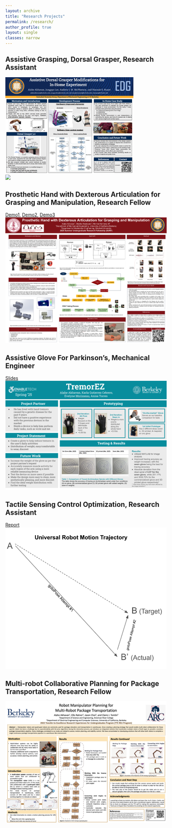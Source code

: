 ```yaml
---
layout: archive
title: "Research Projects"
permalink: /research/
author_profile: true
layout: single
classes: narrow
---
```


## Assistive Grasping, Dorsal Grasper, Research Assistant
<img src="/files/DorsalGrasper.pdf" width="400"><br>
<img src="/files/DorsalGrasper1.pdf" width="400"><br>

## Prosthetic Hand with Dexterous Articulation for Grasping and Manipulation, Research Fellow
[Demo1](https://drive.google.com/file/d/1KqN7ZsrqZvEUDFONyUvV6HzuZA_RxQ9S/view?usp=sharing), [Demo2](https://drive.google.com/file/d/1Bql9kncPF_y5zN2IA96uZI20FMWQP-V5/view?usp=sharing), [Demo3](https://drive.google.com/file/d/1b5II9WLSyLUKcVGfONpyorDFrJrIBgVz/view?usp=sharing)
<img src="/files/research/surfposter.pdf"><br>

## Assistive Glove For Parkinson’s, Mechanical Engineer
[Slides](https://docs.google.com/presentation/d/1rORSEVM2foOfVwtInRCRlhDM4QqjanAeF4PgJ1CGjn0/edit?usp=sharing)
<img src="/files/research/TremorEz.pdf"><br>

## Tactile Sensing Control Optimization, Research Assistant
[Report](https://docs.google.com/document/d/19N0jAA_bwLHm9t842TZ42jjwXDzBPo-nJz1gyBxMMus/edit?usp=sharing)
<img src="/files/research/tactilesensing.pdf"><br>

## Multi-robot Collaborative Planning for Package Transportation, Research Fellow
<img src="/files/research/TTEPoster.pdf"><br>
